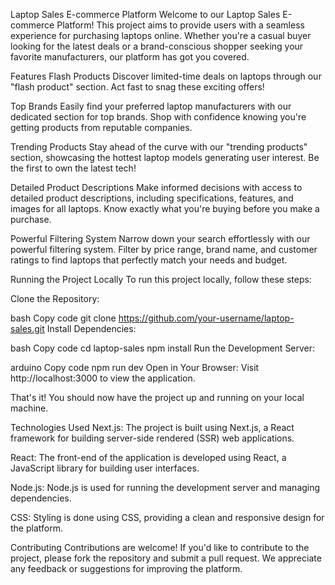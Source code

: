 Laptop Sales E-commerce Platform
Welcome to our Laptop Sales E-commerce Platform! This project aims to provide users with a seamless experience for purchasing laptops online. Whether you're a casual buyer looking for the latest deals or a brand-conscious shopper seeking your favorite manufacturers, our platform has got you covered.

Features
Flash Products
Discover limited-time deals on laptops through our "flash product" section. Act fast to snag these exciting offers!

Top Brands
Easily find your preferred laptop manufacturers with our dedicated section for top brands. Shop with confidence knowing you're getting products from reputable companies.

Trending Products
Stay ahead of the curve with our "trending products" section, showcasing the hottest laptop models generating user interest. Be the first to own the latest tech!

Detailed Product Descriptions
Make informed decisions with access to detailed product descriptions, including specifications, features, and images for all laptops. Know exactly what you're buying before you make a purchase.

Powerful Filtering System
Narrow down your search effortlessly with our powerful filtering system. Filter by price range, brand name, and customer ratings to find laptops that perfectly match your needs and budget.

Running the Project Locally
To run this project locally, follow these steps:

Clone the Repository:

bash
Copy code
git clone https://github.com/your-username/laptop-sales.git
Install Dependencies:

bash
Copy code
cd laptop-sales
npm install
Run the Development Server:

arduino
Copy code
npm run dev
Open in Your Browser:
Visit http://localhost:3000 to view the application.

That's it! You should now have the project up and running on your local machine.

Technologies Used
Next.js: The project is built using Next.js, a React framework for building server-side rendered (SSR) web applications.

React: The front-end of the application is developed using React, a JavaScript library for building user interfaces.

Node.js: Node.js is used for running the development server and managing dependencies.

CSS: Styling is done using CSS, providing a clean and responsive design for the platform.

Contributing
Contributions are welcome! If you'd like to contribute to the project, please fork the repository and submit a pull request. We appreciate any feedback or suggestions for improving the platform.
